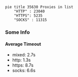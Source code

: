 
```mermaid
pie title 35630 Proxies in list
    "HTTP" : 23040
    "HTTPS": 5235
    "SOCKS" : 11315
```

### Some Info
#### Average Timeout

- mixed: 2.7s
- http: 1.3s
- https: 8.7s
- socks: 6.6s